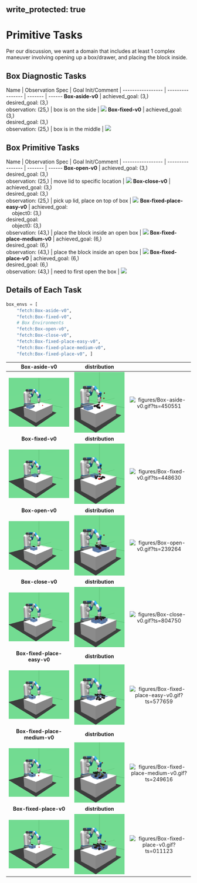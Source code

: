 
write_protected: true
---

# Primitive Tasks

Per our discussion, we want a domain that includes at least 1 complex maneuver 
involving opening up a box/drawer, and placing the block inside. 

## Box Diagnostic Tasks
Name                     | Observation Spec                  | Goal Init/Comment     | 
-----------------        | ----------------                  | -------               | ------
**Box-aside-v0**         | achieved_goal: (3,)<br>desired_goal: (3,)<br>observation: (25,)    | box is on the side    | ![](figures/Box-aside-v0.gif)
**Box-fixed-v0**        | achieved_goal: (3,)<br>desired_goal: (3,)<br>observation: (25,)     | box is in the middle  | ![](figures/Box-fixed-v0.gif)

## Box Primitive Tasks

Name                     | Observation Spec                    | Goal Init/Comment                  | 
-----------------        | ----------------                    | -------                            | ------
**Box-open-v0**          | achieved_goal: (3,)<br>desired_goal: (3,)<br>observation: (25,)       | move lid to specific location      | ![](figures/Box-open-v0.gif)
**Box-close-v0**         | achieved_goal: (3,)<br>desired_goal: (3,)<br>observation: (25,)      | pick up lid, place on top of box   | ![](figures/Box-close-v0.gif)
**Box-fixed-place-easy-v0**    | achieved_goal:<br>&nbsp;&nbsp;&nbsp;&nbsp;object0: (3,)<br>desired_goal:<br>&nbsp;&nbsp;&nbsp;&nbsp;object0: (3,)<br>observation: (43,) | place the block inside an open box | ![](figures/Box-fixed-place-easy-v0.gif)
**Box-fixed-place-medium-v0**  | achieved_goal: (6,)<br>desired_goal: (6,)<br>observation: (43,) | place the block inside an open box | ![](figures/Box-fixed-place-medium-v0.gif)
**Box-fixed-place-v0**         | achieved_goal: (6,)<br>desired_goal: (6,)<br>observation: (43,)      | need to first open the box         | ![](figures/Box-fixed-place-v0.gif)

## Details of Each Task

```python
box_envs = [
    "fetch:Box-aside-v0",
    "fetch:Box-fixed-v0",
    # Box Environments
    "fetch:Box-open-v0",
    "fetch:Box-close-v0",
    "fetch:Box-fixed-place-easy-v0",
    "fetch:Box-fixed-place-medium-v0",
    "fetch:Box-fixed-place-v0", ]
```
| **Box-aside-v0** | **distribution** |   |
|:----------------:|:----------------:|:-:|
| ![figures/Box-aside-v0_init.png?ts=716172](figures/Box-aside-v0_init.png?ts=716172) | ![figures/Box-aside-v0_reset.png?ts=821791](figures/Box-aside-v0_reset.png?ts=821791) | ![figures/Box-aside-v0.gif?ts=450551](figures/Box-aside-v0.gif?ts=450551) |
| **Box-fixed-v0** | **distribution** |   |
| ![figures/Box-fixed-v0_init.png?ts=400246](figures/Box-fixed-v0_init.png?ts=400246) | ![figures/Box-fixed-v0_reset.png?ts=508313](figures/Box-fixed-v0_reset.png?ts=508313) | ![figures/Box-fixed-v0.gif?ts=448630](figures/Box-fixed-v0.gif?ts=448630) |
| **Box-open-v0** | **distribution** |   |
| ![figures/Box-open-v0_init.png?ts=021632](figures/Box-open-v0_init.png?ts=021632) | ![figures/Box-open-v0_reset.png?ts=125141](figures/Box-open-v0_reset.png?ts=125141) | ![figures/Box-open-v0.gif?ts=239264](figures/Box-open-v0.gif?ts=239264) |
| **Box-close-v0** | **distribution** |   |
| ![figures/Box-close-v0_init.png?ts=815275](figures/Box-close-v0_init.png?ts=815275) | ![figures/Box-close-v0_reset.png?ts=916138](figures/Box-close-v0_reset.png?ts=916138) | ![figures/Box-close-v0.gif?ts=804750](figures/Box-close-v0.gif?ts=804750) |
| **Box-fixed-place-easy-v0** | **distribution** |   |
| ![figures/Box-fixed-place-easy-v0_init.png?ts=550288](figures/Box-fixed-place-easy-v0_init.png?ts=550288) | ![figures/Box-fixed-place-easy-v0_reset.png?ts=628765](figures/Box-fixed-place-easy-v0_reset.png?ts=628765) | ![figures/Box-fixed-place-easy-v0.gif?ts=577659](figures/Box-fixed-place-easy-v0.gif?ts=577659) |
| **Box-fixed-place-medium-v0** | **distribution** |   |
| ![figures/Box-fixed-place-medium-v0_init.png?ts=500662](figures/Box-fixed-place-medium-v0_init.png?ts=500662) | ![figures/Box-fixed-place-medium-v0_reset.png?ts=557333](figures/Box-fixed-place-medium-v0_reset.png?ts=557333) | ![figures/Box-fixed-place-medium-v0.gif?ts=249616](figures/Box-fixed-place-medium-v0.gif?ts=249616) |
| **Box-fixed-place-v0** | **distribution** |   |
| ![figures/Box-fixed-place-v0_init.png?ts=980399](figures/Box-fixed-place-v0_init.png?ts=980399) | ![figures/Box-fixed-place-v0_reset.png?ts=063234](figures/Box-fixed-place-v0_reset.png?ts=063234) | ![figures/Box-fixed-place-v0.gif?ts=011123](figures/Box-fixed-place-v0.gif?ts=011123) |
